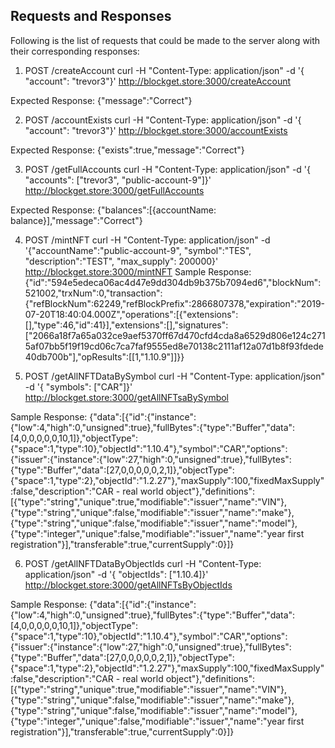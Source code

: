 ## Requests and Responses

Following is the list of requests that could be made to the server along with their corresponding responses:

1. POST /createAccount
curl -H "Content-Type: application/json" -d '{ "account": "trevor3"}' http://blockget.store:3000/createAccount

Expected Response: {"message":"Correct"}

2. POST /accountExists
curl -H "Content-Type: application/json" -d '{ "account": "trevor3"}' http://blockget.store:3000/accountExists

Expected Response: {"exists":true,"message":"Correct"}

3. POST /getFullAccounts
curl -H "Content-Type: application/json" -d '{ "accounts": ["trevor3", "public-account-9"]}' http://blockget.store:3000/getFullAccounts

Expected Response: {"balances":[{accountName: balance}],"message":"Correct"}

4. POST /mintNFT
curl -H "Content-Type: application/json" -d '{"accountName":"public-account-9", "symbol":"TES", "description":"TEST", "max_supply": 200000}' http://blockget.store:3000/mintNFT
Sample Response: 
{"id":"594e5edeca06ac4d47e9dd304db9b375b7094ed6","blockNum":521002,"trxNum":0,"transaction":{"refBlockNum":62249,"refBlockPrefix":2866807378,"expiration":"2019-07-20T18:40:04.000Z","operations":[{"extensions":[],"type":46,"id":41}],"extensions":[],"signatures":["2066a18f7a65a032ce9aef5370ff67d470cfd4cda8a6529d806e124c2715af07bb5f19f19cd06c7ca7faf9555ed8e70138c2111af12a07d1b8f93fdede40db700b"],"opResults":[[1,"1.10.9"]]}}

5. POST /getAllNFTDataBySymbol
 curl -H "Content-Type: application/json" -d '{ "symbols": ["CAR"]}' http://blockget.store:3000/getAllNFTsaBySymbol

 Sample Response:
 {"data":[{"id":{"instance":{"low":4,"high":0,"unsigned":true},"fullBytes":{"type":"Buffer","data":[4,0,0,0,0,0,10,1]},"objectType":{"space":1,"type":10},"objectId":"1.10.4"},"symbol":"CAR","options":{"issuer":{"instance":{"low":27,"high":0,"unsigned":true},"fullBytes":{"type":"Buffer","data":[27,0,0,0,0,0,2,1]},"objectType":{"space":1,"type":2},"objectId":"1.2.27"},"maxSupply":100,"fixedMaxSupply":false,"description":"CAR - real world object"},"definitions":[{"type":"string","unique":true,"modifiable":"issuer","name":"VIN"},{"type":"string","unique":false,"modifiable":"issuer","name":"make"},{"type":"string","unique":false,"modifiable":"issuer","name":"model"},{"type":"integer","unique":false,"modifiable":"issuer","name":"year first registration"}],"transferable":true,"currentSupply":0}]}

 6. POST /getAllNFTDataByObjectIds
 curl -H "Content-Type: application/json" -d '{ "objectIds": ["1.10.4]}' http://blockget.store:3000/getAllNFTsByObjectIds

 Sample Response:
 {"data":[{"id":{"instance":{"low":4,"high":0,"unsigned":true},"fullBytes":{"type":"Buffer","data":[4,0,0,0,0,0,10,1]},"objectType":{"space":1,"type":10},"objectId":"1.10.4"},"symbol":"CAR","options":{"issuer":{"instance":{"low":27,"high":0,"unsigned":true},"fullBytes":{"type":"Buffer","data":[27,0,0,0,0,0,2,1]},"objectType":{"space":1,"type":2},"objectId":"1.2.27"},"maxSupply":100,"fixedMaxSupply":false,"description":"CAR - real world object"},"definitions":[{"type":"string","unique":true,"modifiable":"issuer","name":"VIN"},{"type":"string","unique":false,"modifiable":"issuer","name":"make"},{"type":"string","unique":false,"modifiable":"issuer","name":"model"},{"type":"integer","unique":false,"modifiable":"issuer","name":"year first registration"}],"transferable":true,"currentSupply":0}]}
